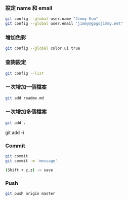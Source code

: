 

### 設定 name 和 email
``` sh
git config --global user.name "Jimmy Kuo"
git config --global user.email "jimmy@gogojimmy.net"
```

### 增加色彩
``` sh
git config --global color.ui true
```

### 查詢設定
``` sh
git config --list
```

### ㄧ次增加一個檔案
``` sh
git add readme.md 
```

### ㄧ次增加多個檔案
``` sh
git add .
```

git add -i 


### Commit
``` sh
git commit
git commit -m 'message'

(Shift + z,z) -> save
```

### Push
``` sh
git push origin master
```

